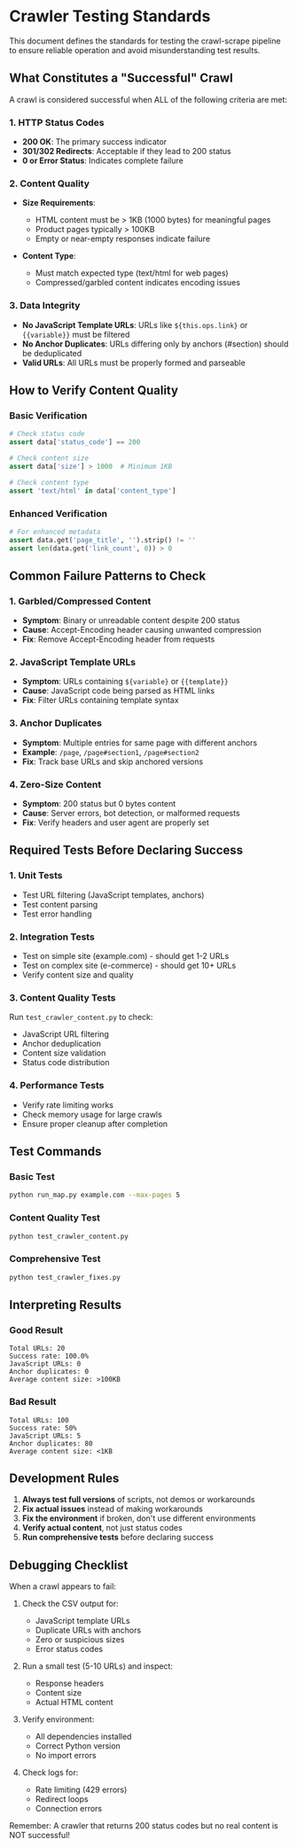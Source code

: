 # Crawler Testing Standards

This document defines the standards for testing the crawl-scrape pipeline to ensure reliable operation and avoid misunderstanding test results.

## What Constitutes a "Successful" Crawl

A crawl is considered successful when ALL of the following criteria are met:

### 1. HTTP Status Codes
- **200 OK**: The primary success indicator
- **301/302 Redirects**: Acceptable if they lead to 200 status
- **0 or Error Status**: Indicates complete failure

### 2. Content Quality
- **Size Requirements**:
  - HTML content must be > 1KB (1000 bytes) for meaningful pages
  - Product pages typically > 100KB
  - Empty or near-empty responses indicate failure
  
- **Content Type**:
  - Must match expected type (text/html for web pages)
  - Compressed/garbled content indicates encoding issues

### 3. Data Integrity
- **No JavaScript Template URLs**: URLs like `${this.ops.link}` or `{{variable}}` must be filtered
- **No Anchor Duplicates**: URLs differing only by anchors (#section) should be deduplicated
- **Valid URLs**: All URLs must be properly formed and parseable

## How to Verify Content Quality

### Basic Verification
```python
# Check status code
assert data['status_code'] == 200

# Check content size
assert data['size'] > 1000  # Minimum 1KB

# Check content type
assert 'text/html' in data['content_type']
```

### Enhanced Verification
```python
# For enhanced metadata
assert data.get('page_title', '').strip() != ''
assert len(data.get('link_count', 0)) > 0
```

## Common Failure Patterns to Check

### 1. Garbled/Compressed Content
- **Symptom**: Binary or unreadable content despite 200 status
- **Cause**: Accept-Encoding header causing unwanted compression
- **Fix**: Remove Accept-Encoding header from requests

### 2. JavaScript Template URLs
- **Symptom**: URLs containing `${variable}` or `{{template}}`
- **Cause**: JavaScript code being parsed as HTML links
- **Fix**: Filter URLs containing template syntax

### 3. Anchor Duplicates
- **Symptom**: Multiple entries for same page with different anchors
- **Example**: `/page`, `/page#section1`, `/page#section2`
- **Fix**: Track base URLs and skip anchored versions

### 4. Zero-Size Content
- **Symptom**: 200 status but 0 bytes content
- **Cause**: Server errors, bot detection, or malformed requests
- **Fix**: Verify headers and user agent are properly set

## Required Tests Before Declaring Success

### 1. Unit Tests
- Test URL filtering (JavaScript templates, anchors)
- Test content parsing
- Test error handling

### 2. Integration Tests
- Test on simple site (example.com) - should get 1-2 URLs
- Test on complex site (e-commerce) - should get 10+ URLs
- Verify content size and quality

### 3. Content Quality Tests
Run `test_crawler_content.py` to check:
- JavaScript URL filtering
- Anchor deduplication
- Content size validation
- Status code distribution

### 4. Performance Tests
- Verify rate limiting works
- Check memory usage for large crawls
- Ensure proper cleanup after completion

## Test Commands

### Basic Test
```bash
python run_map.py example.com --max-pages 5
```

### Content Quality Test
```bash
python test_crawler_content.py
```

### Comprehensive Test
```bash
python test_crawler_fixes.py
```

## Interpreting Results

### Good Result
```
Total URLs: 20
Success rate: 100.0%
JavaScript URLs: 0
Anchor duplicates: 0
Average content size: >100KB
```

### Bad Result
```
Total URLs: 100
Success rate: 50%
JavaScript URLs: 5
Anchor duplicates: 80
Average content size: <1KB
```

## Development Rules

1. **Always test full versions** of scripts, not demos or workarounds
2. **Fix actual issues** instead of making workarounds
3. **Fix the environment** if broken, don't use different environments
4. **Verify actual content**, not just status codes
5. **Run comprehensive tests** before declaring success

## Debugging Checklist

When a crawl appears to fail:

1. Check the CSV output for:
   - JavaScript template URLs
   - Duplicate URLs with anchors
   - Zero or suspicious sizes
   - Error status codes

2. Run a small test (5-10 URLs) and inspect:
   - Response headers
   - Content size
   - Actual HTML content

3. Verify environment:
   - All dependencies installed
   - Correct Python version
   - No import errors

4. Check logs for:
   - Rate limiting (429 errors)
   - Redirect loops
   - Connection errors

Remember: A crawler that returns 200 status codes but no real content is NOT successful!